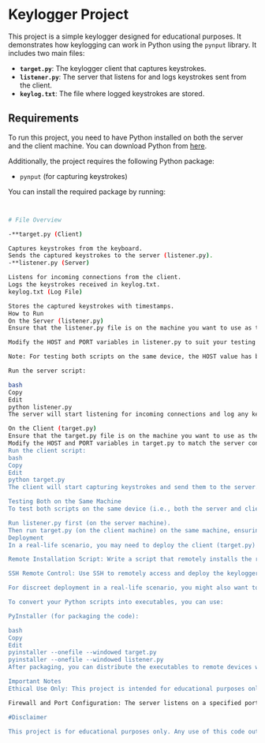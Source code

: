 # Keylogger Project

This project is a simple keylogger designed for educational purposes. It demonstrates how keylogging can work in Python using the `pynput` library. It includes two main files:

- **`target.py`**: The keylogger client that captures keystrokes.
- **`listener.py`**: The server that listens for and logs keystrokes sent from the client.
- **`keylog.txt`**: The file where logged keystrokes are stored.

## Requirements

To run this project, you need to have Python installed on both the server and the client machine. You can download Python from [here](https://www.python.org/downloads/).

Additionally, the project requires the following Python package:

- `pynput` (for capturing keystrokes)

You can install the required package by running:

```bash


# File Overview

-**target.py (Client)

Captures keystrokes from the keyboard.
Sends the captured keystrokes to the server (listener.py).
-**listener.py (Server)

Listens for incoming connections from the client.
Logs the keystrokes received in keylog.txt.
keylog.txt (Log File)

Stores the captured keystrokes with timestamps.
How to Run
On the Server (listener.py)
Ensure that the listener.py file is on the machine you want to use as the server.

Modify the HOST and PORT variables in listener.py to suit your testing or deployment configuration (default: HOST = "0.0.0.0" and PORT = 8080).

Note: For testing both scripts on the same device, the HOST value has been changed to "127.0.0.1" (localhost), allowing the client and server to communicate on the same device without needing an external network.

Run the server script:

bash
Copy
Edit
python listener.py
The server will start listening for incoming connections and log any keystrokes it receives in keylog.txt.

On the Client (target.py)
Ensure that the target.py file is on the machine you want to use as the client.
Modify the HOST and PORT variables in target.py to match the server configuration. If you're testing both scripts on the same device, make sure HOST = "127.0.0.1" and PORT matches the one in listener.py.
Run the client script:
bash
Copy
Edit
python target.py
The client will start capturing keystrokes and send them to the server.

Testing Both on the Same Machine
To test both scripts on the same device (i.e., both the server and client running on the same computer):

Run listener.py first (on the server machine).
Then run target.py (on the client machine) on the same machine, ensuring that both the HOST and PORT are set correctly to allow communication.
Deployment
In a real-life scenario, you may need to deploy the client (target.py) and server (listener.py) on separate devices. To remotely install and deploy the scripts, you can use methods like:

Remote Installation Script: Write a script that remotely installs the required Python environment and dependencies (like pynput) on the target device. This can be done through tools like Ansible or Fabric for automated remote management.

SSH Remote Control: Use SSH to remotely access and deploy the keylogger code to the target device. After logging in, you can copy over the Python scripts and execute them from the terminal.

For discreet deployment in a real-life scenario, you might also want to package your Python scripts into standalone executables using PyInstaller. This allows the client (target.exe) and listener (listener.exe) to run without requiring a Python installation.

To convert your Python scripts into executables, you can use:

PyInstaller (for packaging the code):

bash
Copy
Edit
pyinstaller --onefile --windowed target.py
pyinstaller --onefile --windowed listener.py
After packaging, you can distribute the executables to remote devices where you want to deploy the client (target.exe) and listener (listener.exe). Ensure that the executables are set to connect to the correct server.

Important Notes
Ethical Use Only: This project is intended for educational purposes only. Do not use this code to invade others' privacy or engage in unauthorized activities. Always obtain explicit consent before using such software in real-world scenarios.

Firewall and Port Configuration: The server listens on a specified port. If you're deploying this in a real-world scenario, ensure that firewalls and routers are properly configured to allow traffic on the desired port. Common ports like 80 or 443 are often unblocked for communication.

#Disclaimer

This project is for educational purposes only. Any use of this code outside of a controlled environment where explicit consent is obtained may violate privacy and legal guidelines. Always respect the privacy of others and comply with local laws regarding computer usage.
